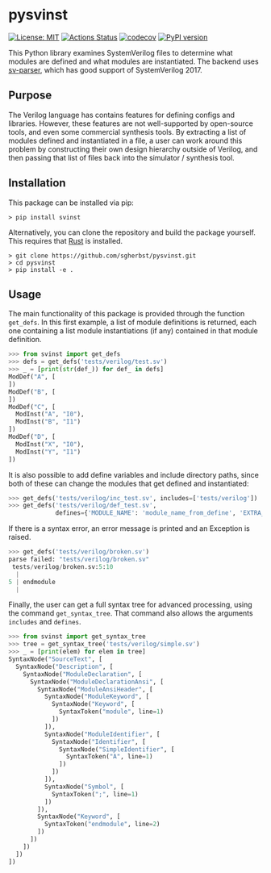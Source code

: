 # pysvinst

[![License: MIT](https://img.shields.io/badge/License-MIT-yellow.svg)](https://opensource.org/licenses/MIT)
[![Actions Status](https://github.com/sgherbst/pysvinst/workflows/Regression/badge.svg)](https://github.com/sgherbst/pysvinst/actions)
[![codecov](https://codecov.io/gh/sgherbst/pysvinst/branch/master/graph/badge.svg)](https://codecov.io/gh/sgherbst/pysvinst)
[![PyPI version](https://badge.fury.io/py/svinst.svg)](https://badge.fury.io/py/svinst)

This Python library examines SystemVerilog files to determine what modules are defined and what modules are instantiated.  The backend uses [sv-parser](https://github.com/dalance/sv-parser), which has good support of SystemVerilog 2017.

## Purpose

The Verilog language has contains features for defining configs and libraries.  However, these features are not well-supported by open-source tools, and even some commercial synthesis tools.  By extracting a list of modules defined and instantiated in a file, a user can work around this problem by constructing their own design hierarchy outside of Verilog, and then passing that list of files back into the simulator / synthesis tool.

## Installation

This package can be installed via pip:
```shell
> pip install svinst
```

Alternatively, you can clone the repository and build the package yourself.  This requires that [Rust](https://www.rust-lang.org/tools/install) is installed.
```shell
> git clone https://github.com/sgherbst/pysvinst.git
> cd pysvinst
> pip install -e .
```

## Usage

The main functionality of this package is provided through the function ``get_defs``.  In this first example, a list of module definitions is returned, each one containing a list module instantiations (if any) contained in that module definition.  

```python
>>> from svinst import get_defs
>>> defs = get_defs('tests/verilog/test.sv')
>>> _ = [print(str(def_)) for def_ in defs]
ModDef("A", [
])
ModDef("B", [
])
ModDef("C", [
  ModInst("A", "I0"),
  ModInst("B", "I1")
])
ModDef("D", [
  ModInst("X", "I0"),
  ModInst("Y", "I1")
])
```

It is also possible to add define variables and include directory paths, since both of these can change the modules that get defined and instantiated:

```python
>>> get_defs('tests/verilog/inc_test.sv', includes=['tests/verilog'])
>>> get_defs('tests/verilog/def_test.sv',
             defines={'MODULE_NAME': 'module_name_from_define', 'EXTRA_INSTANCE': None})
```

If there is a syntax error, an error message is printed and an Exception is raised.

```python
>>> get_defs('tests/verilog/broken.sv')
parse failed: "tests/verilog/broken.sv"
 tests/verilog/broken.sv:5:10
  |
5 | endmodule
  |  
```

Finally, the user can get a full syntax tree for advanced processing, using the command ``get_syntax_tree``.  That command also allows the arguments ``includes`` and ``defines``.

```python
>>> from svinst import get_syntax_tree
>>> tree = get_syntax_tree('tests/verilog/simple.sv')
>>> _ = [print(elem) for elem in tree]
SyntaxNode("SourceText", [
  SyntaxNode("Description", [
    SyntaxNode("ModuleDeclaration", [
      SyntaxNode("ModuleDeclarationAnsi", [
        SyntaxNode("ModuleAnsiHeader", [
          SyntaxNode("ModuleKeyword", [
            SyntaxNode("Keyword", [
              SyntaxToken("module", line=1)
            ])
          ]),
          SyntaxNode("ModuleIdentifier", [
            SyntaxNode("Identifier", [
              SyntaxNode("SimpleIdentifier", [
                SyntaxToken("A", line=1)
              ])
            ])
          ]),
          SyntaxNode("Symbol", [
            SyntaxToken(";", line=1)
          ])
        ]),
        SyntaxNode("Keyword", [
          SyntaxToken("endmodule", line=2)
        ])
      ])
    ])
  ])
])
```
